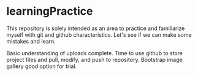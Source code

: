 # learningPractice

This repository is solely intended as an area to practice and familiarize myself with git and github characteristics. Let's see if we can make some mistakes and learn.

Basic understanding of uploads complete. Time to use github to store project files and pull, modify, and push to repository. Bootstrap image gallery good option for trial.
